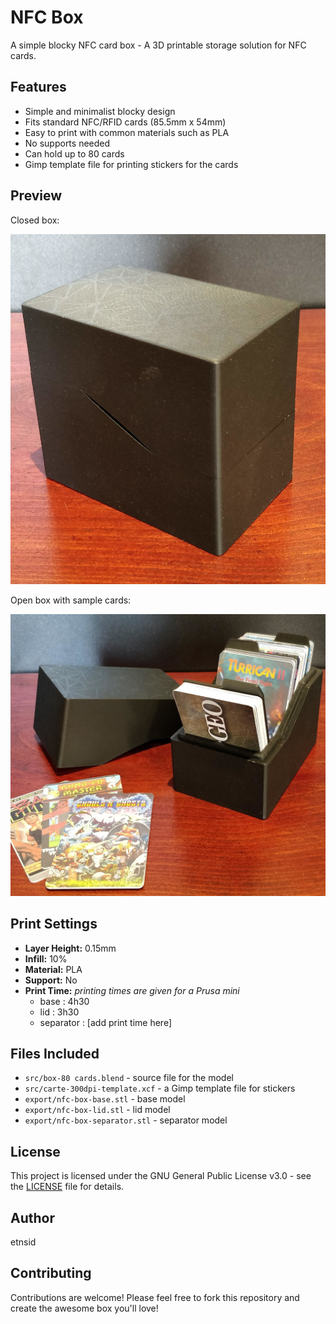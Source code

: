 # NFC Box

A simple blocky NFC card box - A 3D printable storage solution for NFC cards.

## Features

- Simple and minimalist blocky design
- Fits standard NFC/RFID cards (85.5mm x 54mm)
- Easy to print with common materials such as PLA
- No supports needed
- Can hold up to 80 cards
- Gimp template file for printing stickers for the cards

## Preview

Closed box:

![closed box](doc/img/IMG_20250421_105736.jpg)

Open box with sample cards:

![example woth cards](doc/img/IMG_20250421_105949.jpg)
## Print Settings

- **Layer Height:** 0.15mm
- **Infill:** 10%
- **Material:** PLA
- **Support:** No
- **Print Time:** *printing times are given for a Prusa mini*
	- base : 4h30 
	- lid : 3h30
	- separator : [add print time here]

## Files Included

- `src/box-80 cards.blend` - source file for the model
- `src/carte-300dpi-template.xcf` - a Gimp template file for stickers
- `export/nfc-box-base.stl` - base model
- `export/nfc-box-lid.stl` - lid model
- `export/nfc-box-separator.stl` - separator model

## License

This project is licensed under the GNU General Public License v3.0 - see the [LICENSE](LICENSE) file for details.

## Author

etnsid

## Contributing

Contributions are welcome! Please feel free to fork this repository and create the awesome box you'll love!



